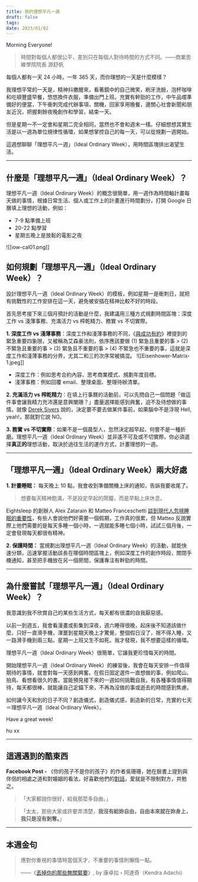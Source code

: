 ```yaml
---
title: 我的理想平凡一週
draft: false
tags: 
date: 2023/01/02
---
```

Morning Everyone!

> 時間對每個人都很公平，差別只在每個人對待時間的方式不同。——商業思維學院院長 游舒帆

每個人都有一天 24 小時，一年 365 天，而你理想的一天是什麼模樣？

我理想平常的一天是，精神抖擻醒來，看著鏡中的自己微笑，刷牙洗臉，泡杯咖啡和吃頓豐盛早餐，悠悠換件衣服，準備出門上班。充實有幹勁的工作，中午品嚐準備好的便當，下午衝刺完成代辦事項，關機，回家享用晚餐，邊關心社會新聞和朋友近況，把握剩餘夜晚創作和學習，結束一天。

但是星期一不一定會和星期二完全相同，當然也不會和週末一樣。仔細想想其實生活是以一週為單位規律性循環，如果想掌控自己的每一天，可以從規劃一週開始。

這週想聊聊「理想平凡一週」（Ideal Ordinary Week），用時間區塊排出渴望生活。

---

## 什麼是「理想平凡一週」（Ideal Ordinary Week）？

理想平凡一週（Ideal Ordinary Week）的概念很簡單，用一週作為時間軸計畫每天做的事情，根據日常生活、個人或工作上的計畫進行時間劃分，打開 Google 日曆填上理想的活動，例如：

- 7-9 點準備上班
- 20-22 點學習
- 星期五晚上是放鬆的電影之夜

![[iow-cal01.png]]
## 如何規劃「理想平凡一週」（Ideal Ordinary Week）？

設計理想平凡一週（Ideal Ordinary Week）的模板，例如星期一是衝刺日，就把有挑戰性的工作安排在這一天，避免被安插在精神比較不好的時段。

首先思考接下來三個月預計的活動是什麼，我建議用三種方式規劃時間區塊：深度工作 vs 淺薄事務、充滿活力 vs 榨乾精力、務實 vs 不切實際。

**1. 深度工作 vs 淺薄事務**：深度工作和淺薄事務的不同，《[與成功有約](https://r10.to/hk1rtY?ref=chinghannhu.ghost.io)》裡提到的緊急重要四象限，又被稱為艾森豪法則，依序應該要做 (1) 緊急且重要的事 > (2) 不緊急且重要的事 > (3) 緊急且不重要的事 > (4) 不緊急也不重要的事，這就是深度工作和淺薄事務的分界，尤其二和三的次序常被搞混。
![[Eisenhower-Matrix-1.jpeg]]
- 深度工作：例如思考合約內容、思考商業模式、規劃年度目標。
- 淺薄事務：例如回覆 email、整理桌面、整理待辦清單。

**2. 充滿活力 vs 榨乾精力**：在填上行事曆的活動前，可以先問自己一個問題「做這件事會讓我精力充沛還是意興闌珊？」盡量選擇能感到興奮，迫不及待想做的事情。就像 [Derek Sivers](https://sive.rs/n?ref=chinghannhu.ghost.io) 說的，決定要不要去做某件事前，如果腦中不是浮現 Hell, yeah!，那就對它說 NO。

**3. 務實 vs 不切實際**：如果不是一個晨型人，忽然決定超早起，何嘗不是一種折磨。理想平凡一週（Ideal Ordinary Week）並非遙不可及或不切實際，你必須選擇**真正的**理想活動，取決於過往生活的運作方式，計畫理想的一週。

---

## 「理想平凡一週」（Ideal Ordinary Week）兩大好處

**1. 計畫睡眠：** 每天晚上 10 點，我會收到準備關機上床的通知，告訴我要收尾了。

> 想要每天精神飽滿，不是設定早起的鬧鐘，而是早點上床休息。

Eightsleep 的創辦人 Alex Zatarain 和 Matteo Franceschetti [談到現代人忽視睡眠的重要性](https://www.instagram.com/reel/Cl6ZWvMIgr7/?igshid=YmMyMTA2M2Y%3D&ref=chinghannhu.ghost.io)，有些人會說他們好需要一個假期，工作真的很累，但 Matteo 反說實際上他們需要的是每天多睡一個小時，一週就能多睡七個小時，試試三個月後，一定會發現每天都很有精神。

**2. 保護時間：** 當規劃出理想平凡一週（Ideal Ordinary Week）的活動，就能快速分類，迅速掌握活動該長在哪個時間區塊上，例如深度工作的創作時段，關閉手機通知，甚至把手機放在另一個房間，保護專注有幹勁的時間。

---

## 為什麼嘗試「理想平凡一週」（Ideal Ordinary Week）？

我意識到我不欣賞自己的某些生活方式，每天都有很濃的自我厭惡感。

以前一到週五，我會看漫畫或影集到深夜，週六睡得很晚，起床後不知道該做什麼，只好一直滑手機，渾噩到星期天晚上才驚覺，整個假日沒了，捨不得入睡，又一路滑手機到兩三點，星期一上班又生不如死。我才發現，我不想要這樣的循環。

理想平凡一週（Ideal Ordinary Week）很簡單，它讓我更珍惜每天的時間。

開始理想平凡一週（Ideal Ordinary Week）的練習後，我會在每天安排一件值得期待的事情，就會對每一天感到興奮。在假日固定選件一直想做的事，例如爬山、拍鳥、看想看很久的書。當能預見接下來的一週如何挑戰自我，有各種事情值得期待，每天都很棒，就能讓自己定錨下來，不再為沒做的事或逝去的時間感到焦慮。

如何讓今天和別的日子不同？創造儀式，創造儀式感，創造新的日常，充實的七天＝理想平凡一週（Ideal Ordinary Week）。

Have a great week!

hu xx

---

## 這週遇到的酷東西

**Facebook Post -** 《你的孩子不是你的孩子》的作者吳珊珊，她在臉書上提到與伴侶的相處之道和對婚姻的看法，好喜歡他們的[對話](https://www.facebook.com/permalink.php?story_fbid=pfbid02PzK5Nm93iUfmPRjFFgfocB5WpowginuEnz2aiQQANL5sdKMBhw1okzRzkmwjxq5al&id=100000132604046)，愛就是不限制對方，共勉之。

> 「大家都說你很好，給我那麼多自由。」

> 「太太，那些大家或許要弄清楚，**我沒有給妳自由，自由本來就在妳身上，我只是沒有剝奪。**」

---

## 本週金句

> 應對你重視的事情時當個天才，不重要的事情則懶惰一點。  
>   
> ——《[丟掉你的那些無關緊要](https://chinghannhu.ghost.io/booknotes-the-lazy-genius-way/)》, by 康卓拉・阿達奇（Kendra Adachi）